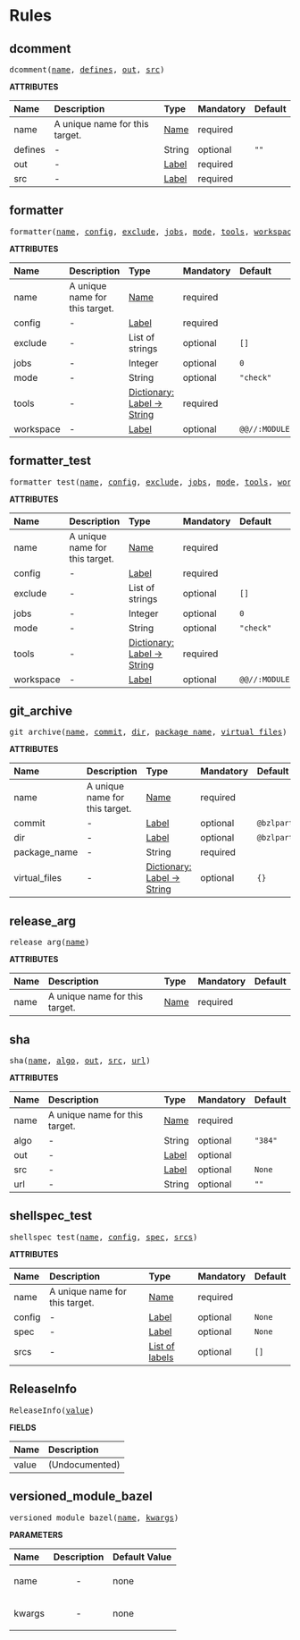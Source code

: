<!-- Generated with Stardoc: http://skydoc.bazel.build -->



# Rules



<a id="dcomment"></a>

## dcomment

<pre>
dcomment(<a href="#dcomment-name">name</a>, <a href="#dcomment-defines">defines</a>, <a href="#dcomment-out">out</a>, <a href="#dcomment-src">src</a>)
</pre>



**ATTRIBUTES**


| Name  | Description | Type | Mandatory | Default |
| :------------- | :------------- | :------------- | :------------- | :------------- |
| <a id="dcomment-name"></a>name |  A unique name for this target.   | <a href="https://bazel.build/concepts/labels#target-names">Name</a> | required |  |
| <a id="dcomment-defines"></a>defines |  -   | String | optional | <code>""</code> |
| <a id="dcomment-out"></a>out |  -   | <a href="https://bazel.build/concepts/labels">Label</a> | required |  |
| <a id="dcomment-src"></a>src |  -   | <a href="https://bazel.build/concepts/labels">Label</a> | required |  |


<a id="formatter"></a>

## formatter

<pre>
formatter(<a href="#formatter-name">name</a>, <a href="#formatter-config">config</a>, <a href="#formatter-exclude">exclude</a>, <a href="#formatter-jobs">jobs</a>, <a href="#formatter-mode">mode</a>, <a href="#formatter-tools">tools</a>, <a href="#formatter-workspace">workspace</a>)
</pre>



**ATTRIBUTES**


| Name  | Description | Type | Mandatory | Default |
| :------------- | :------------- | :------------- | :------------- | :------------- |
| <a id="formatter-name"></a>name |  A unique name for this target.   | <a href="https://bazel.build/concepts/labels#target-names">Name</a> | required |  |
| <a id="formatter-config"></a>config |  -   | <a href="https://bazel.build/concepts/labels">Label</a> | required |  |
| <a id="formatter-exclude"></a>exclude |  -   | List of strings | optional | <code>[]</code> |
| <a id="formatter-jobs"></a>jobs |  -   | Integer | optional | <code>0</code> |
| <a id="formatter-mode"></a>mode |  -   | String | optional | <code>"check"</code> |
| <a id="formatter-tools"></a>tools |  -   | <a href="https://bazel.build/rules/lib/dict">Dictionary: Label -> String</a> | required |  |
| <a id="formatter-workspace"></a>workspace |  -   | <a href="https://bazel.build/concepts/labels">Label</a> | optional | <code>@@//:MODULE.bazel</code> |


<a id="formatter_test"></a>

## formatter_test

<pre>
formatter_test(<a href="#formatter_test-name">name</a>, <a href="#formatter_test-config">config</a>, <a href="#formatter_test-exclude">exclude</a>, <a href="#formatter_test-jobs">jobs</a>, <a href="#formatter_test-mode">mode</a>, <a href="#formatter_test-tools">tools</a>, <a href="#formatter_test-workspace">workspace</a>)
</pre>



**ATTRIBUTES**


| Name  | Description | Type | Mandatory | Default |
| :------------- | :------------- | :------------- | :------------- | :------------- |
| <a id="formatter_test-name"></a>name |  A unique name for this target.   | <a href="https://bazel.build/concepts/labels#target-names">Name</a> | required |  |
| <a id="formatter_test-config"></a>config |  -   | <a href="https://bazel.build/concepts/labels">Label</a> | required |  |
| <a id="formatter_test-exclude"></a>exclude |  -   | List of strings | optional | <code>[]</code> |
| <a id="formatter_test-jobs"></a>jobs |  -   | Integer | optional | <code>0</code> |
| <a id="formatter_test-mode"></a>mode |  -   | String | optional | <code>"check"</code> |
| <a id="formatter_test-tools"></a>tools |  -   | <a href="https://bazel.build/rules/lib/dict">Dictionary: Label -> String</a> | required |  |
| <a id="formatter_test-workspace"></a>workspace |  -   | <a href="https://bazel.build/concepts/labels">Label</a> | optional | <code>@@//:MODULE.bazel</code> |


<a id="git_archive"></a>

## git_archive

<pre>
git_archive(<a href="#git_archive-name">name</a>, <a href="#git_archive-commit">commit</a>, <a href="#git_archive-dir">dir</a>, <a href="#git_archive-package_name">package_name</a>, <a href="#git_archive-virtual_files">virtual_files</a>)
</pre>



**ATTRIBUTES**


| Name  | Description | Type | Mandatory | Default |
| :------------- | :------------- | :------------- | :------------- | :------------- |
| <a id="git_archive-name"></a>name |  A unique name for this target.   | <a href="https://bazel.build/concepts/labels#target-names">Name</a> | required |  |
| <a id="git_archive-commit"></a>commit |  -   | <a href="https://bazel.build/concepts/labels">Label</a> | optional | <code>@bzlparty_tools//lib:release_tag</code> |
| <a id="git_archive-dir"></a>dir |  -   | <a href="https://bazel.build/concepts/labels">Label</a> | optional | <code>@bzlparty_tools//lib:release_dir</code> |
| <a id="git_archive-package_name"></a>package_name |  -   | String | required |  |
| <a id="git_archive-virtual_files"></a>virtual_files |  -   | <a href="https://bazel.build/rules/lib/dict">Dictionary: Label -> String</a> | optional | <code>{}</code> |


<a id="release_arg"></a>

## release_arg

<pre>
release_arg(<a href="#release_arg-name">name</a>)
</pre>



**ATTRIBUTES**


| Name  | Description | Type | Mandatory | Default |
| :------------- | :------------- | :------------- | :------------- | :------------- |
| <a id="release_arg-name"></a>name |  A unique name for this target.   | <a href="https://bazel.build/concepts/labels#target-names">Name</a> | required |  |


<a id="sha"></a>

## sha

<pre>
sha(<a href="#sha-name">name</a>, <a href="#sha-algo">algo</a>, <a href="#sha-out">out</a>, <a href="#sha-src">src</a>, <a href="#sha-url">url</a>)
</pre>



**ATTRIBUTES**


| Name  | Description | Type | Mandatory | Default |
| :------------- | :------------- | :------------- | :------------- | :------------- |
| <a id="sha-name"></a>name |  A unique name for this target.   | <a href="https://bazel.build/concepts/labels#target-names">Name</a> | required |  |
| <a id="sha-algo"></a>algo |  -   | String | optional | <code>"384"</code> |
| <a id="sha-out"></a>out |  -   | <a href="https://bazel.build/concepts/labels">Label</a> | optional |  |
| <a id="sha-src"></a>src |  -   | <a href="https://bazel.build/concepts/labels">Label</a> | optional | <code>None</code> |
| <a id="sha-url"></a>url |  -   | String | optional | <code>""</code> |


<a id="shellspec_test"></a>

## shellspec_test

<pre>
shellspec_test(<a href="#shellspec_test-name">name</a>, <a href="#shellspec_test-config">config</a>, <a href="#shellspec_test-spec">spec</a>, <a href="#shellspec_test-srcs">srcs</a>)
</pre>



**ATTRIBUTES**


| Name  | Description | Type | Mandatory | Default |
| :------------- | :------------- | :------------- | :------------- | :------------- |
| <a id="shellspec_test-name"></a>name |  A unique name for this target.   | <a href="https://bazel.build/concepts/labels#target-names">Name</a> | required |  |
| <a id="shellspec_test-config"></a>config |  -   | <a href="https://bazel.build/concepts/labels">Label</a> | optional | <code>None</code> |
| <a id="shellspec_test-spec"></a>spec |  -   | <a href="https://bazel.build/concepts/labels">Label</a> | optional | <code>None</code> |
| <a id="shellspec_test-srcs"></a>srcs |  -   | <a href="https://bazel.build/concepts/labels">List of labels</a> | optional | <code>[]</code> |


<a id="ReleaseInfo"></a>

## ReleaseInfo

<pre>
ReleaseInfo(<a href="#ReleaseInfo-value">value</a>)
</pre>



**FIELDS**


| Name  | Description |
| :------------- | :------------- |
| <a id="ReleaseInfo-value"></a>value |  (Undocumented)    |


<a id="versioned_module_bazel"></a>

## versioned_module_bazel

<pre>
versioned_module_bazel(<a href="#versioned_module_bazel-name">name</a>, <a href="#versioned_module_bazel-kwargs">kwargs</a>)
</pre>



**PARAMETERS**


| Name  | Description | Default Value |
| :------------- | :------------- | :------------- |
| <a id="versioned_module_bazel-name"></a>name |  <p align="center"> - </p>   |  none |
| <a id="versioned_module_bazel-kwargs"></a>kwargs |  <p align="center"> - </p>   |  none |


